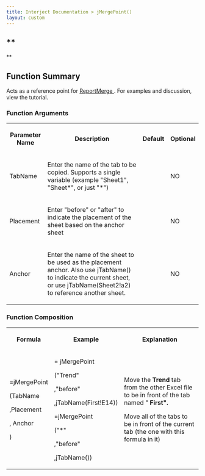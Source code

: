 ```yaml
---
title: Interject Documentation > jMergePoint()
layout: custom
---
```

##  **  
**

##  Function Summary 

Acts as a reference point for [ ReportMerge ](/wIndex/110723133.html) . For examples and discussion, view the tutorial. 

###  Function Arguments   
  
<table>  
<tr>  
<th>



Parameter Name 


</th>  
<th>



Description 


</th>  
<th>



Default 


</th>  
<th>



Optional 


</th> </tr>  
<tr>  
<td>



TabName 


</td>  
<td>

Enter the name of the tab to be copied. Supports a single variable (example "Sheet1", "Sheet*", or just "*") 
</td>  
<td>

  

</td>  
<td>



NO 


</td> </tr>  
<tr>  
<td>



Placement 


</td>  
<td>



Enter "before" or "after" to indicate the placement of the sheet based on the anchor sheet 


</td>  
<td>

  

</td>  
<td>

NO 
</td> </tr>  
<tr>  
<td>

Anchor 
</td>  
<td>

Enter the name of the sheet to be used as the placement anchor. Also use jTabName() to indicate the current sheet, or use jTabName(Sheet2!a2) to reference another sheet. 
</td>  
<td>

  

</td>  
<td>

NO 
</td> </tr> </table>

###  Function Composition   
  
<table>  
<tr>  
<th>



Formula 


</th>  
<th>



Example 


</th>  
<th>



Explanation 


</th> </tr>  
<tr>  
<td>



=jMergePoint 

(TabName 

,Placement 

,  Anchor 

) 


</td>  
<td>



=  jMergePoint 

("Trend" 

,"before" 

,jTabName(First!E14)) 

  


=jMergePoint 

("*" 

,"before" 

,jTabName()) 

  



</td>  
<td>



  


Move the **Trend** tab from the other Excel file to be in front of the tab named " **First".**

  


  


Move all of the tabs to be in front of the current tab (the one with this formula in it) 


</td> </tr> </table>
